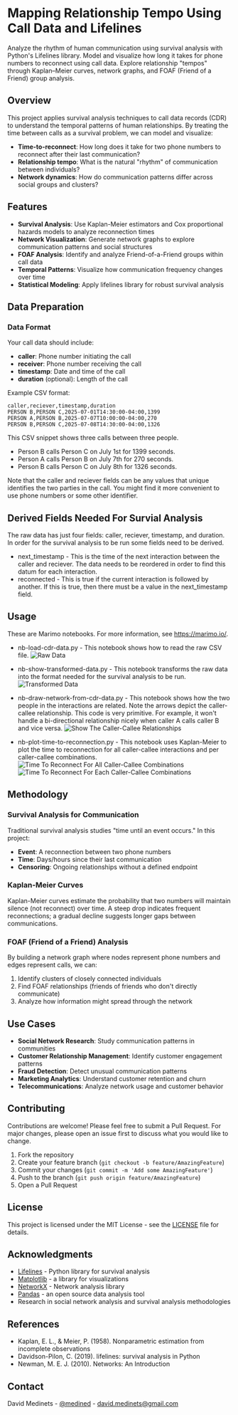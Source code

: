 # Mapping Relationship Tempo Using Call Data and Lifelines

Analyze the rhythm of human communication using survival analysis with Python's Lifelines library. Model and visualize how long it takes for phone numbers to reconnect using call data. Explore relationship "tempos" through Kaplan–Meier curves, network graphs, and FOAF (Friend of a Friend) group analysis.

## Overview

This project applies survival analysis techniques to call data records (CDR) to understand the temporal patterns of human relationships. By treating the time between calls as a survival problem, we can model and visualize:

- **Time-to-reconnect**: How long does it take for two phone numbers to reconnect after their last communication?
- **Relationship tempo**: What is the natural "rhythm" of communication between individuals?
- **Network dynamics**: How do communication patterns differ across social groups and clusters?

## Features

- **Survival Analysis**: Use Kaplan-Meier estimators and Cox proportional hazards models to analyze reconnection times
- **Network Visualization**: Generate network graphs to explore communication patterns and social structures
- **FOAF Analysis**: Identify and analyze Friend-of-a-Friend groups within call data
- **Temporal Patterns**: Visualize how communication frequency changes over time
- **Statistical Modeling**: Apply lifelines library for robust survival analysis

## Data Preparation

### Data Format

Your call data should include:
- **caller**: Phone number initiating the call
- **receiver**: Phone number receiving the call
- **timestamp**: Date and time of the call
- **duration** (optional): Length of the call

Example CSV format:
```csv
caller,reciever,timestamp,duration
PERSON B,PERSON C,2025-07-01T14:30:00-04:00,1399
PERSON A,PERSON B,2025-07-07T10:00:00-04:00,270
PERSON B,PERSON C,2025-07-08T14:30:00-04:00,1326
```

This CSV snippet shows three calls between three people.

- Person B calls Person C on July 1st for 1399 seconds.
- Person A calls Person B on July 7th for 270 seconds.
- Person B calls Person C on July 8th for 1326 seconds.

Note that the caller and reciever fields can be any values that unique identifies the two parties in the call. You might find it more convenient to use phone numbers or some other identifier.

## Derived Fields Needed For Survial Analysis

The raw data has just four fields: caller, reciever, timestamp, and duration. In order for the survival analysis to be run some fields need to be derived.

- next_timestamp - This is the time of the next interaction between the caller and reciever. The data needs to be reordered in order to find this datum for each interaction.
- reconnected - This is true if the current interaction is followed by another. If this is true, then there must be a value in the next_timestamp field.

## Usage

These are Marimo notebooks. For more information, see <https://marimo.io/>.

- nb-load-cdr-data.py - This notebook shows how to read the raw CSV file.
![Raw Data](img-raw-dataset.png)

- nb-show-transformed-data.py - This notebook transforms the raw data into the format needed for the survival analysis to be run.
![Transformed Data](img-transformed-dataset.png)

- nb-draw-network-from-cdr-data.py - This notebook shows how the two people in the interactions are related. Note the arrows depict the caller-callee relationship. This code is very primitive. For example, it won't handle a bi-directional relationship nicely when caller A calls caller B and vice versa.
![Show The Caller-Callee Relationships](img-interaction-diagram.png)

- nb-plot-time-to-reconnection.py - This notebook uses Kaplan-Meier to plot the time to reconnection for all caller-callee interactions and per caller-callee combinations.
![Time To Reconnect For All Caller-Callee Combinations](img-time-to-reconnect-all.png)
![Time To Reconnect For Each Caller-Callee Combinations](img-time-to-reconnect-each.png)

## Methodology

### Survival Analysis for Communication

Traditional survival analysis studies "time until an event occurs." In this project:
- **Event**: A reconnection between two phone numbers
- **Time**: Days/hours since their last communication
- **Censoring**: Ongoing relationships without a defined endpoint

### Kaplan-Meier Curves

Kaplan-Meier curves estimate the probability that two numbers will maintain silence (not reconnect) over time. A steep drop indicates frequent reconnections; a gradual decline suggests longer gaps between communications.

### FOAF (Friend of a Friend) Analysis

By building a network graph where nodes represent phone numbers and edges represent calls, we can:
1. Identify clusters of closely connected individuals
2. Find FOAF relationships (friends of friends who don't directly communicate)
3. Analyze how information might spread through the network

## Use Cases

- **Social Network Research**: Study communication patterns in communities
- **Customer Relationship Management**: Identify customer engagement patterns
- **Fraud Detection**: Detect unusual communication patterns
- **Marketing Analytics**: Understand customer retention and churn
- **Telecommunications**: Analyze network usage and customer behavior

## Contributing

Contributions are welcome! Please feel free to submit a Pull Request. For major changes, please open an issue first to discuss what you would like to change.

1. Fork the repository
2. Create your feature branch (`git checkout -b feature/AmazingFeature`)
3. Commit your changes (`git commit -m 'Add some AmazingFeature'`)
4. Push to the branch (`git push origin feature/AmazingFeature`)
5. Open a Pull Request

## License

This project is licensed under the MIT License - see the [LICENSE](LICENSE) file for details.

## Acknowledgments

- [Lifelines](https://lifelines.readthedocs.io/) - Python library for survival analysis
- [Matplotlib](https://matplotlib.org/) - a library for visualizations
- [NetworkX](https://networkx.org/) - Network analysis library
- [Pandas](https://pandas.pydata.org/) - an open source data analysis tool
- Research in social network analysis and survival analysis methodologies

## References

- Kaplan, E. L., & Meier, P. (1958). Nonparametric estimation from incomplete observations
- Davidson-Pilon, C. (2019). lifelines: survival analysis in Python
- Newman, M. E. J. (2010). Networks: An Introduction

## Contact

David Medinets - [@medined](https://github.com/medined) - <david.medinets@gmail.com>
